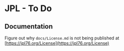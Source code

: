 # JPL - To Do

## Documentation

Figure out why `docs/License.md` is not being published at [https://jpl76.org/License](https://jpl76.org/License)
